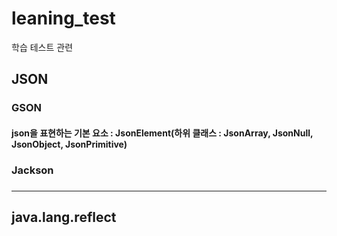 # leaning_test
학습 테스트 관련

## JSON
### GSON
#### json을 표현하는 기본 요소 : JsonElement(하위 클래스 : JsonArray, JsonNull, JsonObject, JsonPrimitive)

### Jackson
### 

<hr />

## java.lang.reflect